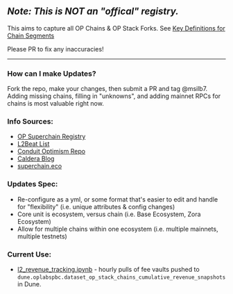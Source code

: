 ## *Note: This is NOT an "offical" registry.*

This aims to capture all OP Chains & OP Stack Forks. See [Key Definitions for Chain Segments](https://community.optimism.io/docs/contribute/important-terms/#the-superchain)


Please PR to fix any inaccuracies!


---

### How can I make Updates?

Fork the repo, make your changes, then submit a PR and tag @msilb7. Adding missing chains, filling in "unknowns", and adding mainnet RPCs for chains is most valuable right now.

### Info Sources:
- [OP Superchain Registry](https://github.com/ethereum-optimism/superchain-registry)
- [L2Beat List](https://l2beat.com/scaling/summary)
- [Conduit Optimism Repo](https://github.com/conduitxyz/optimism/tree/develop)
- [Caldera Blog](https://blog.caldera.xyz/)
- [superchain.eco](https://www.superchain.eco/ecosystem/chains)


### Updates Spec:
- Re-configure as a yml, or some format that's easier to edit and handle for "flexibility" (i.e. unique attributes & config changes)
- Core unit is ecosystem, versus chain (i.e. Base Ecosystem, Zora Ecosystem)
- Allow for multiple chains within one ecosystem (i.e. multiple mainnets, multiple testnets)

### Current Use:
- [l2_revenue_tracking.ipynb](https://github.com/ethereum-optimism/op-analytics/blob/main/op_chains_tracking/l2_revenue_tracking.ipynb) - hourly pulls of fee vaults pushed to `dune.oplabspbc.dataset_op_stack_chains_cumulative_revenue_snapshots` in Dune.
